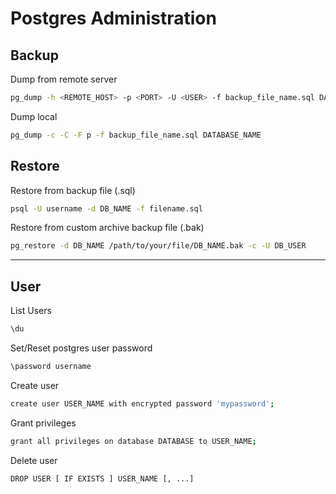 # Postgres Administration

## Backup

Dump from remote server
```bash
pg_dump -h <REMOTE_HOST> -p <PORT> -U <USER> -f backup_file_name.sql DATABASE_NAME 
```

Dump local
```bash
pg_dump -c -C -F p -f backup_file_name.sql DATABASE_NAME
```

## Restore

Restore from backup file (.sql)
```bash
psql -U username -d DB_NAME -f filename.sql 
```

Restore from custom archive backup file (.bak)
```bash
pg_restore -d DB_NAME /path/to/your/file/DB_NAME.bak -c -U DB_USER
```

--------------

## User

List Users
```bash
\du
```

Set/Reset postgres user password
```bash
\password username
```

Create user
```bash
create user USER_NAME with encrypted password 'mypassword';
```

Grant privileges
```bash
grant all privileges on database DATABASE to USER_NAME;
```

Delete user
```bash
DROP USER [ IF EXISTS ] USER_NAME [, ...]
```